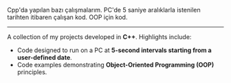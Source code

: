 Cpp'da yapılan bazı çalışmalarım. PC'de 5 saniye aralıklarla istenilen tarihten itibaren çalışan kod. OOP için kod.

----------------------------------------------------------------------------------------------------------------------

A collection of my projects developed in **C++**. Highlights include:

* Code designed to run on a PC at **5-second intervals starting from a user-defined date**.
* Code examples demonstrating **Object-Oriented Programming (OOP)** principles.
